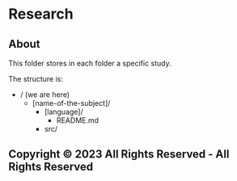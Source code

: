# Research

## About

This folder stores in each folder a specific study.

The structure is:

- / (we are here)
  - [name-of-the-subject]/
    - [language]/
      - README.md
    - src/

## Copyright &copy; 2023 All Rights Reserved - All Rights Reserved
